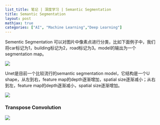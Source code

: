 ```yaml
---
list_title: 笔记 | 深度学习 | Semantic Segmentation
title: Semantic Segmentation
layout: post
mathjax: true
categories: ["AI", "Machine Learning","Deep Learning"]
---
```


Sementic Segmentation 可以对图片中像素点进行分类，比如下面例子中，我们将car标记为1，building标记为2，road标记为3。model的输出为一个segmentation map。

<img class="md-img-center" src="{{site.baseurl}}/assets/images/2018/04/dl-cnn-unet-0.png">

Unet是目前一个比较流行的semantic segmentation model，它结构是一个U shape，从左到右，feature map的depth逐渐增加，spatial size逐渐减小；从右到左，feature map的depth逐渐减小，spatial size逐渐增加。

<img class="md-img-center" src="{{site.baseurl}}/assets/images/2018/04/dl-cnn-unet-1.png">

### Transpose Convolution



<img class="md-img-center" src="{{site.baseurl}}/assets/images/2018/04/dl-cnn-unet-2.png">